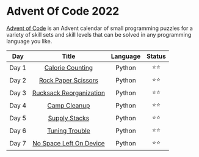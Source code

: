 # Advent Of Code 2022

[Advent of Code](https://adventofcode.com) is an Advent calendar of small programming puzzles for a variety of skill sets and skill levels that can be solved in any programming language you like.

 Day | Title | Language | Status
:---:|:-----:|:--------:|:------:
Day 1 | [Calorie Counting](https://github.com/erikpeik/adventofcode/tree/master/2022/day1) | Python | ⭐⭐
Day 2 | [Rock Paper Scissors](https://github.com/erikpeik/adventofcode/tree/master/day2) | Python | ⭐⭐
Day 3 | [Rucksack Reorganization](https://github.com/erikpeik/adventofcode/tree/master/2022/day3) | Python | ⭐⭐
Day 4 | [Camp Cleanup](https://github.com/erikpeik/adventofcode/tree/master/2022/day4) | Python | ⭐⭐
Day 5 | [Supply Stacks](https://github.com/erikpeik/adventofcode/tree/master/2022/day5) | Python | ⭐⭐
Day 6 | [Tuning Trouble](https://github.com/erikpeik/adventofcode/tree/master/2022/day6) | Python | ⭐⭐
Day 7 | [No Space Left On Device](https://github.com/erikpeik/adventofcode/tree/master/2022/day7) | Python | ⭐⭐
